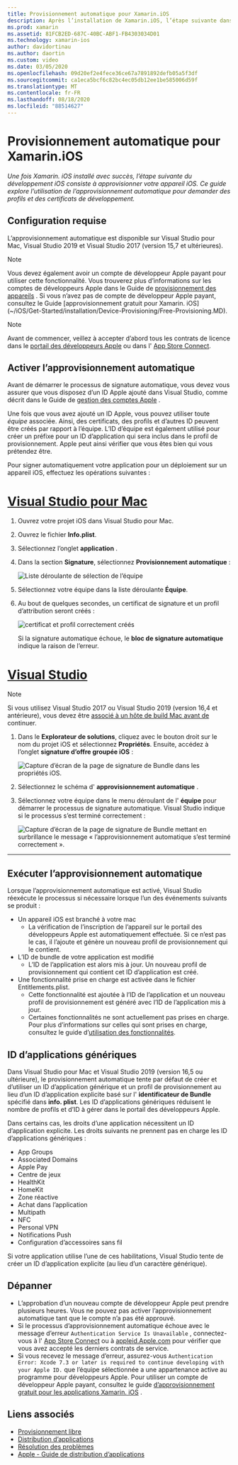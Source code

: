 ```yaml
---
title: Provisionnement automatique pour Xamarin.iOS
description: Après l’installation de Xamarin.iOS, l’étape suivante dans le développement iOS consiste à provisionner votre appareil iOS. Ce guide décrit l’utilisation de la signature automatique pour demander des certificats et profils de développement.
ms.prod: xamarin
ms.assetid: 81FCB2ED-687C-40BC-ABF1-FB4303034D01
ms.technology: xamarin-ios
author: davidortinau
ms.author: daortin
ms.custom: video
ms.date: 03/05/2020
ms.openlocfilehash: 09d20ef2e4fece36ce67a7891892defb05a5f3df
ms.sourcegitcommit: ca1eca5bcf6c82bc4ec05db12ee1be585006d59f
ms.translationtype: MT
ms.contentlocale: fr-FR
ms.lasthandoff: 08/18/2020
ms.locfileid: "88514627"
---
```

# <a name="automatic-provisioning-for-xamarinios"></a>Provisionnement automatique pour Xamarin.iOS

_Une fois Xamarin. iOS installé avec succès, l’étape suivante du développement iOS consiste à approvisionner votre appareil iOS. Ce guide explore l’utilisation de l’approvisionnement automatique pour demander des profils et des certificats de développement._

## <a name="requirements"></a>Configuration requise

L’approvisionnement automatique est disponible sur Visual Studio pour Mac, Visual Studio 2019 et Visual Studio 2017 (version 15,7 et ultérieures). 

> [!NOTE]
> Vous devez également avoir un compte de développeur Apple payant pour utiliser cette fonctionnalité. Vous trouverez plus d’informations sur les comptes de développeurs Apple dans le Guide de [provisionnement des appareils](~/ios/get-started/installation/device-provisioning/index.md) .
> Si vous n’avez pas de compte de développeur Apple payant, consultez le Guide [approvisionnement gratuit pour Xamarin. iOS] (~/iOS/Get-Started/installation/Device-Provisioning/Free-Provisioning.MD).

> [!NOTE]
> Avant de commencer, veillez à accepter d’abord tous les contrats de licence dans le [portail des développeurs Apple](https://developer.apple.com/account/) ou dans l' [App Store Connect](https://appstoreconnect.apple.com/).


## <a name="enable-automatic-provisioning"></a>Activer l’approvisionnement automatique

Avant de démarrer le processus de signature automatique, vous devez vous assurer que vous disposez d’un ID Apple ajouté dans Visual Studio, comme décrit dans le Guide de [gestion des comptes Apple](~/cross-platform/macios/apple-account-management.md) . 

Une fois que vous avez ajouté un ID Apple, vous pouvez utiliser toute _équipe_ associée. Ainsi, des certificats, des profils et d’autres ID peuvent être créés par rapport à l’équipe. L’ID d’équipe est également utilisé pour créer un préfixe pour un ID d’application qui sera inclus dans le profil de provisionnement. Apple peut ainsi vérifier que vous êtes bien qui vous prétendez être.

Pour signer automatiquement votre application pour un déploiement sur un appareil iOS, effectuez les opérations suivantes :

# <a name="visual-studio-for-mac"></a>[Visual Studio pour Mac](#tab/macos)

1. Ouvrez votre projet iOS dans Visual Studio pour Mac.

2. Ouvrez le fichier **Info.plist**.

3. Sélectionnez l’onglet **application** .

4. Dans la section **Signature**, sélectionnez **Provisionnement automatique** :

    ![Liste déroulante de sélection de l’équipe](automatic-provisioning-images/image2.png)

5. Sélectionnez votre équipe dans la liste déroulante **Équipe**.

6. Au bout de quelques secondes, un certificat de signature et un profil d’attribution seront créés :

    ![certificat et profil correctement créés](automatic-provisioning-images/image5.png)

    Si la signature automatique échoue, le **bloc de signature automatique** indique la raison de l’erreur.

# <a name="visual-studio"></a>[Visual Studio](#tab/windows)

> [!NOTE]
> Si vous utilisez Visual Studio 2017 ou Visual Studio 2019 (version 16,4 et antérieure), vous devez être [associé à un hôte de build Mac avant de](~/ios/get-started/installation/windows/connecting-to-mac/index.md) continuer.

1. Dans le **Explorateur de solutions**, cliquez avec le bouton droit sur le nom du projet iOS et sélectionnez **Propriétés**. Ensuite, accédez à l’onglet **signature d’offre groupée iOS** :

    ![Capture d’écran de la page de signature de Bundle dans les propriétés iOS.](automatic-provisioning-images/bundle-signing-win.png)

2. Sélectionnez le schéma d' **approvisionnement automatique** .

3. Sélectionnez votre équipe dans le menu déroulant de l' **équipe** pour démarrer le processus de signature automatique. Visual Studio indique si le processus s’est terminé correctement :

    ![Capture d’écran de la page de signature de Bundle mettant en surbrillance le message « l’approvisionnement automatique s’est terminé correctement ».](automatic-provisioning-images/signing-success-win.png)

-----

## <a name="run-automatic-provisioning"></a>Exécuter l’approvisionnement automatique

Lorsque l’approvisionnement automatique est activé, Visual Studio réexécute le processus si nécessaire lorsque l’un des événements suivants se produit :

- Un appareil iOS est branché à votre mac
  - La vérification de l’inscription de l’appareil sur le portail des développeurs Apple est automatiquement effectuée. Si ce n’est pas le cas, il l’ajoute et génère un nouveau profil de provisionnement qui le contient.
- L’ID de bundle de votre application est modifié
  - L’ID de l’application est alors mis à jour. Un nouveau profil de provisionnement qui contient cet ID d’application est créé.
- Une fonctionnalité prise en charge est activée dans le fichier Entitlements.plist.
  - Cette fonctionnalité est ajoutée à l’ID de l’application et un nouveau profil de provisionnement est généré avec l’ID de l’application mis à jour.
  - Certaines fonctionnalités ne sont actuellement pas prises en charge. Pour plus d’informations sur celles qui sont prises en charge, consultez le guide d’[utilisation des fonctionnalités](~/ios/deploy-test/provisioning/capabilities/index.md).

## <a name="wildcard-app-ids"></a>ID d’applications génériques

Dans Visual Studio pour Mac et Visual Studio 2019 (version 16,5 ou ultérieure), le provisionnement automatique tente par défaut de créer et d’utiliser un ID d’application générique et un profil de provisionnement au lieu d’un ID d’application explicite basé sur l' **identificateur de Bundle** spécifié dans **info. plist**. Les ID d’applications génériques réduisent le nombre de profils et d’ID à gérer dans le portail des développeurs Apple.

Dans certains cas, les droits d’une application nécessitent un ID d’application explicite. Les droits suivants ne prennent pas en charge les ID d’applications génériques :

- App Groups
- Associated Domains
- Apple Pay
- Centre de jeux
- HealthKit
- HomeKit
- Zone réactive
- Achat dans l’application
- Multipath
- NFC
- Personal VPN
- Notifications Push
- Configuration d’accessoires sans fil

Si votre application utilise l’une de ces habilitations, Visual Studio tente de créer un ID d’application explicite (au lieu d’un caractère générique).

## <a name="troubleshoot"></a>Dépanner 

- L’approbation d’un nouveau compte de développeur Apple peut prendre plusieurs heures. Vous ne pouvez pas activer l’approvisionnement automatique tant que le compte n’a pas été approuvé.
- Si le processus d’approvisionnement automatique échoue avec le message d’erreur `Authentication Service Is Unavailable` , connectez-vous à l' [App Store Connect](https://appstoreconnect.apple.com/) ou à [appleid.Apple.com](https://appleid.apple.com) pour vérifier que vous avez accepté les derniers contrats de service.
- Si vous recevez le message d’erreur, assurez-vous `Authentication Error: Xcode 7.3 or later is required to continue developing with your Apple ID.` que l’équipe sélectionnée a une appartenance active au programme pour développeurs Apple. Pour utiliser un compte de développeur Apple payant, consultez le guide [d’approvisionnement gratuit pour les applications Xamarin. iOS](~/ios/get-started/installation/device-provisioning/free-provisioning.md) .

## <a name="related-links"></a>Liens associés

- [Provisionnement libre](~/ios/get-started/installation/device-provisioning/free-provisioning.md)
- [Distribution d’applications](~/ios/deploy-test/app-distribution/index.md)
- [Résolution des problèmes](~/ios/deploy-test/troubleshooting.md)
- [Apple - Guide de distribution d’applications](https://developer.apple.com/library/ios/documentation/IDEs/Conceptual/AppDistributionGuide/Introduction/Introduction.html)
